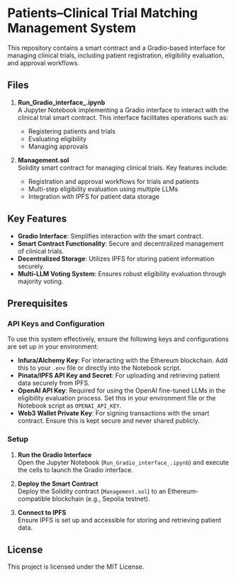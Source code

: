 # Patients–Clinical Trial Matching Management System

This repository contains a smart contract and a Gradio-based interface for managing clinical trials, including patient registration, eligibility evaluation, and approval workflows.

## Files

1. **Run_Gradio_interface_.ipynb**  
   A Jupyter Notebook implementing a Gradio interface to interact with the clinical trial smart contract. This interface facilitates operations such as:
   - Registering patients and trials
   - Evaluating eligibility
   - Managing approvals

2. **Management.sol**  
   Solidity smart contract for managing clinical trials. Key features include:
   - Registration and approval workflows for trials and patients
   - Multi-step eligibility evaluation using multiple LLMs
   - Integration with IPFS for patient data storage

## Key Features

- **Gradio Interface**: Simplifies interaction with the smart contract.
- **Smart Contract Functionality**: Secure and decentralized management of clinical trials.
- **Decentralized Storage**: Utilizes IPFS for storing patient information securely.
- **Multi-LLM Voting System**: Ensures robust eligibility evaluation through majority voting.

## Prerequisites

### API Keys and Configuration
To use this system effectively, ensure the following keys and configurations are set up in your environment:

- **Infura/Alchemy Key**: For interacting with the Ethereum blockchain. Add this to your `.env` file or directly into the Notebook script.
- **Pinata/IPFS API Key and Secret**: For uploading and retrieving patient data securely from IPFS.
- **OpenAI API Key**: Required for using the OpenAI fine-tuned LLMs in the eligibility evaluation process. Set this in your environment file or the Notebook script as `OPENAI_API_KEY`.
- **Web3 Wallet Private Key**: For signing transactions with the smart contract. Ensure this is kept secure and never shared publicly.

### Setup
1. **Run the Gradio Interface**  
   Open the Jupyter Notebook (`Run_Gradio_interface_.ipynb`) and execute the cells to launch the Gradio interface.

2. **Deploy the Smart Contract**  
   Deploy the Solidity contract (`Management.sol`) to an Ethereum-compatible blockchain (e.g., Sepolia testnet).

3. **Connect to IPFS**  
   Ensure IPFS is set up and accessible for storing and retrieving patient data.

## License

This project is licensed under the MIT License.
